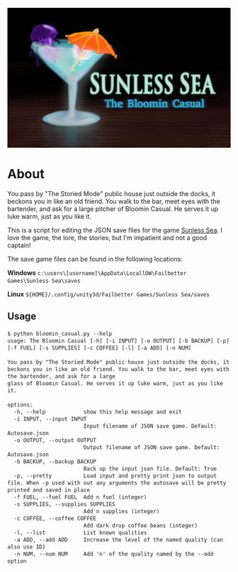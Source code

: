 ![Logo for Sunless Sea - The Bloomin Casual. A fancy cocktail glass containing a mysterious and luminous drink, an eyeball, and a tipsy looking purple mushroom stands on a dark wooden table](https://github.com/CaffeinePwrdAl/SunlessSeaCasual/blob/main/Bloomin%20Casual.png?raw=true)

# About

You pass by "The Storied Mode" public house just outside the docks, it beckons you in like an old friend. You walk to the bar, meet eyes with the bartender, and ask for a large
pitcher of Bloomin Casual. He serves it up luke warm, just as you like it.

This is a script for editing the JSON save files for the game [Sunless Sea](https://www.failbettergames.com/games/sunless-sea). I love the game, the lore, the stories, but I'm impatient and not a good captain!

The save game files can be found in the following locations:

__Windows__
`c:\users\[username]\AppData\LocallOW\Failbetter Games\Sunless Sea\saves`

__Linux__
`${HOME}/.config/unity3d/Failbetter Games/Sunless Sea/saves`

## Usage

```
$ python bloomin_casual.py --help
usage: The Bloomin Casual [-h] [-i INPUT] [-o OUTPUT] [-b BACKUP] [-p] [-f FUEL] [-s SUPPLIES] [-c COFFEE] [-l] [-a ADD] [-n NUM]

You pass by "The Storied Mode" public house just outside the docks, it beckons you in like an old friend. You walk to the bar, meet eyes with the bartender, and ask for a large
glass of Bloomin Casual. He serves it up luke warm, just as you like it.

options:
  -h, --help            show this help message and exit
  -i INPUT, --input INPUT
                        Input filename of JSON save game. Default: Autosave.json
  -o OUTPUT, --output OUTPUT
                        Output filename of JSON save game. Default: Autosave.json
  -b BACKUP, --backup BACKUP
                        Back up the input json file. Default: True
  -p, --pretty          Load input and pretty print json to output file. When -p used with out any arguments the autosave will be pretty printed and saved in place
  -f FUEL, --fuel FUEL  Add n fuel (integer)
  -s SUPPLIES, --supplies SUPPLIES
                        Add n supplies (integer)
  -c COFFEE, --coffee COFFEE
                        Add dark drop coffee beans (integer)
  -l, --list            List known qualities
  -a ADD, --add ADD     Increase the level of the named quality (can also use ID)
  -n NUM, --num NUM     Add 'n' of the quality named by the --add option
```
